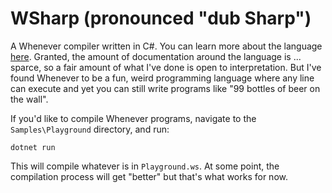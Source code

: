 # WSharp (pronounced "dub Sharp")
A Whenever compiler written in C#. You can learn more about the language [here](http://www.dangermouse.net/esoteric/whenever.html). Granted, the amount of documentation around the language is ... sparce, so a fair amount of what I've done is open to interpretation. But I've found Whenever to be a fun, weird programming language where any line can execute and yet you can still write programs like "99 bottles of beer on the wall".

If you'd like to compile Whenever programs, navigate to the `Samples\Playground` directory, and run:
```
dotnet run
```
This will compile whatever is in `Playground.ws`. At some point, the compilation process will get "better" but that's what works for now.
